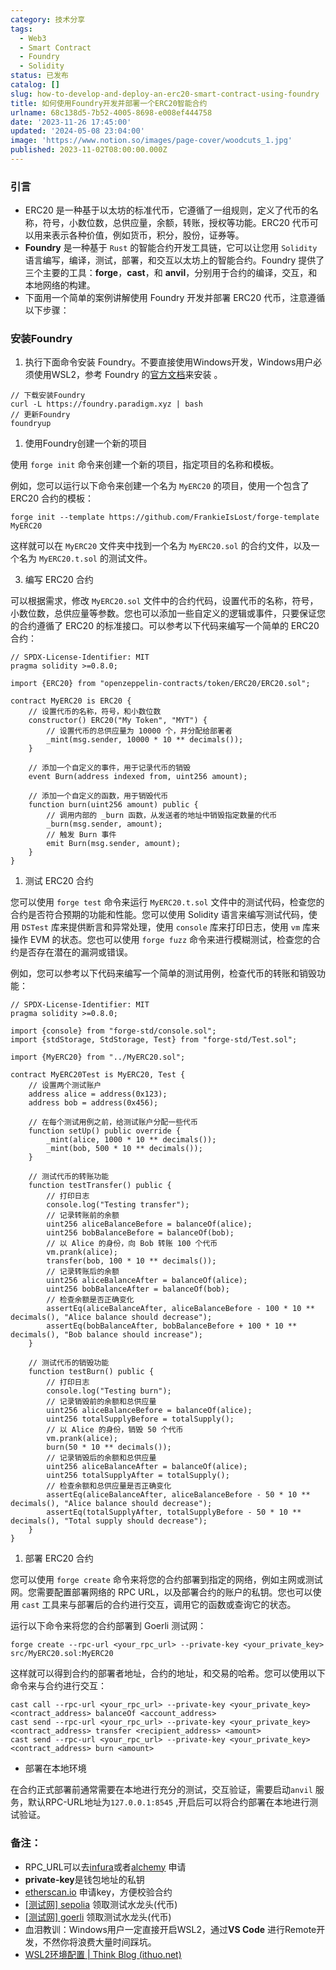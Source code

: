 ```yaml
---
category: 技术分享
tags:
  - Web3
  - Smart Contract
  - Foundry
  - Solidity
status: 已发布
catalog: []
slug: how-to-develop-and-deploy-an-erc20-smart-contract-using-foundry
title: 如何使用Foundry开发并部署一个ERC20智能合约
urlname: 68c138d5-7b52-4005-8698-e008ef444758
date: '2023-11-26 17:45:00'
updated: '2024-05-08 23:04:00'
image: 'https://www.notion.so/images/page-cover/woodcuts_1.jpg'
published: 2023-11-02T08:00:00.000Z
---
```


### 引言

- ERC20 是一种基于以太坊的标准代币，它遵循了一组规则，定义了代币的名称，符号，小数位数，总供应量，余额，转账，授权等功能。ERC20 代币可以用来表示各种价值，例如货币，积分，股份，证券等。
- **Foundry** 是一种基于 `Rust` 的智能合约开发工具链，它可以让您用 `Solidity` 语言编写，编译，测试，部署，和交互以太坊上的智能合约。Foundry 提供了三个主要的工具：**forge**，**cast**，和 **anvil**，分别用于合约的编译，交互，和本地网络的构建。
- 下面用一个简单的案例讲解使用 Foundry 开发并部署 ERC20 代币，注意遵循以下步骤：

### 安装Foundry

1. 执行下面命令安装 Foundry。不要直接使用Windows开发，Windows用户必须使用WSL2，参考 Foundry 的[官方文档](https://book.getfoundry.sh/getting-started/installation)来安装 。

```shell
// 下载安装Foundry
curl -L https://foundry.paradigm.xyz | bash
// 更新Foundry
foundryup
```

1. 使用Foundry创建一个新的项目

使用 `forge init` 命令来创建一个新的项目，指定项目的名称和模板。


例如，您可以运行以下命令来创建一个名为 `MyERC20` 的项目，使用一个包含了 ERC20 合约的模板：


```shell
forge init --template https://github.com/FrankieIsLost/forge-template MyERC20
```


 这样就可以在 `MyERC20` 文件夹中找到一个名为 `MyERC20.sol` 的合约文件，以及一个名为 `MyERC20.t.sol` 的测试文件。


 3.  编写 ERC20 合约


可以根据需求，修改 `MyERC20.sol` 文件中的合约代码，设置代币的名称，符号，小数位数，总供应量等参数。您也可以添加一些自定义的逻辑或事件，只要保证您的合约遵循了 ERC20 的标准接口。可以参考以下代码来编写一个简单的 ERC20 合约：


```solidity
// SPDX-License-Identifier: MIT
pragma solidity >=0.8.0;

import {ERC20} from "openzeppelin-contracts/token/ERC20/ERC20.sol";

contract MyERC20 is ERC20 {
    // 设置代币的名称，符号，和小数位数
    constructor() ERC20("My Token", "MYT") {
        // 设置代币的总供应量为 10000 个，并分配给部署者
        _mint(msg.sender, 10000 * 10 ** decimals());
    }

    // 添加一个自定义的事件，用于记录代币的销毁
    event Burn(address indexed from, uint256 amount);

    // 添加一个自定义的函数，用于销毁代币
    function burn(uint256 amount) public {
        // 调用内部的 _burn 函数，从发送者的地址中销毁指定数量的代币
        _burn(msg.sender, amount);
        // 触发 Burn 事件
        emit Burn(msg.sender, amount);
    }
}
```

1. 测试 ERC20 合约

您可以使用 `forge test` 命令来运行 `MyERC20.t.sol` 文件中的测试代码，检查您的合约是否符合预期的功能和性能。您可以使用 Solidity 语言来编写测试代码，使用 `DSTest` 库来提供断言和异常处理，使用 `console` 库来打印日志，使用 `vm` 库来操作 EVM 的状态。您也可以使用 `forge fuzz` 命令来进行模糊测试，检查您的合约是否存在潜在的漏洞或错误。


例如，您可以参考以下代码来编写一个简单的测试用例，检查代币的转账和销毁功能：


```solidity
// SPDX-License-Identifier: MIT
pragma solidity >=0.8.0;

import {console} from "forge-std/console.sol";
import {stdStorage, StdStorage, Test} from "forge-std/Test.sol";

import {MyERC20} from "../MyERC20.sol";

contract MyERC20Test is MyERC20, Test {
    // 设置两个测试账户
    address alice = address(0x123);
    address bob = address(0x456);

    // 在每个测试用例之前，给测试账户分配一些代币
    function setUp() public override {
        _mint(alice, 1000 * 10 ** decimals());
        _mint(bob, 500 * 10 ** decimals());
    }

    // 测试代币的转账功能
    function testTransfer() public {
        // 打印日志
        console.log("Testing transfer");
        // 记录转账前的余额
        uint256 aliceBalanceBefore = balanceOf(alice);
        uint256 bobBalanceBefore = balanceOf(bob);
        // 以 Alice 的身份，向 Bob 转账 100 个代币
        vm.prank(alice);
        transfer(bob, 100 * 10 ** decimals());
        // 记录转账后的余额
        uint256 aliceBalanceAfter = balanceOf(alice);
        uint256 bobBalanceAfter = balanceOf(bob);
        // 检查余额是否正确变化
        assertEq(aliceBalanceAfter, aliceBalanceBefore - 100 * 10 ** decimals(), "Alice balance should decrease");
        assertEq(bobBalanceAfter, bobBalanceBefore + 100 * 10 ** decimals(), "Bob balance should increase");
    }

    // 测试代币的销毁功能
    function testBurn() public {
        // 打印日志
        console.log("Testing burn");
        // 记录销毁前的余额和总供应量
        uint256 aliceBalanceBefore = balanceOf(alice);
        uint256 totalSupplyBefore = totalSupply();
        // 以 Alice 的身份，销毁 50 个代币
        vm.prank(alice);
        burn(50 * 10 ** decimals());
        // 记录销毁后的余额和总供应量
        uint256 aliceBalanceAfter = balanceOf(alice);
        uint256 totalSupplyAfter = totalSupply();
        // 检查余额和总供应量是否正确变化
        assertEq(aliceBalanceAfter, aliceBalanceBefore - 50 * 10 ** decimals(), "Alice balance should decrease");
        assertEq(totalSupplyAfter, totalSupplyBefore - 50 * 10 ** decimals(), "Total supply should decrease");
    }
}

```

1. 部署 ERC20 合约

您可以使用 `forge create` 命令来将您的合约部署到指定的网络，例如主网或测试网。您需要配置部署网络的 RPC URL，以及部署合约的账户的私钥。您也可以使用 `cast` 工具来与部署后的合约进行交互，调用它的函数或查询它的状态。


运行以下命令来将您的合约部署到 Goerli 测试网：


```shell
forge create --rpc-url <your_rpc_url> --private-key <your_private_key> src/MyERC20.sol:MyERC20
```


这样就可以得到合约的部署者地址，合约的地址，和交易的哈希。您可以使用以下命令来与合约进行交互：


```shell
cast call --rpc-url <your_rpc_url> --private-key <your_private_key> <contract_address> balanceOf <account_address>
cast send --rpc-url <your_rpc_url> --private-key <your_private_key> <contract_address> transfer <recipient_address> <amount>
cast send --rpc-url <your_rpc_url> --private-key <your_private_key> <contract_address> burn <amount>
```

- 部署在本地环境

在合约正式部署前通常需要在本地进行充分的测试，交互验证，需要启动`anvil` 服务，默认RPC-URL地址为`127.0.0.1:8545` ,开启后可以将合约部署在本地进行测试验证。


### 备注：

- RPC_URL可以去[infura](https://www.infura.io/zh)或者[alchemy](https://www.alchemy.com/) 申请
- **private-key**是钱包地址的私钥
- [etherscan.io](http://etherscan.io/) 申请key，方便校验合约
- [[测试网] sepolia](https://sepolia.dev/)  领取测试水龙头(代币)
- [[测试网] goerli](https://goerli.net/)   领取测试水龙头(代币)
- 血泪教训：Windows用户一定直接开启WSL2，通过**VS Code** 进行Remote开发，不然你将浪费大量时间踩坑。
- [WSL2环境配置 | Think Blog (ithuo.net)](https://blog.ithuo.net/post/2023-11-01%2FWSL2%E7%8E%AF%E5%A2%83%E9%85%8D%E7%BD%AE)
